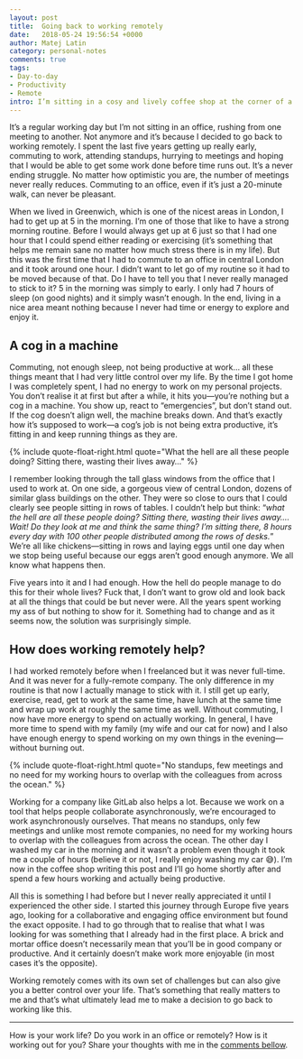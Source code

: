 ```yaml
---
layout: post
title:  Going back to working remotely
date:   2018-05-24 19:56:54 +0000
author: Matej Latin
category: personal-notes
comments: true
tags:
- Day-to-day
- Productivity
- Remote
intro: I’m sitting in a cosy and lively coffee shop at the corner of a busy street in central Edinburgh, just a few minutes from where I now live. We moved to this beautiful city two months ago simply because we liked it.
---
```


It’s a regular working day but I’m not sitting in an office, rushing from one meeting to another. Not anymore and it’s because I decided to go back to working remotely. I spent the last five years getting up really early, commuting to work, attending standups, hurrying to meetings and hoping that I would be able to get some work done before time runs out. It’s a never ending struggle. No matter how optimistic you are, the number of meetings never really reduces. Commuting to an office, even if it’s just a 20-minute walk, can never be pleasant.

When we lived in Greenwich, which is one of the nicest areas in London, I had to get up at 5 in the morning. I’m one of those that like to have a strong morning routine. Before I would always get up at 6 just so that I had one hour that I could spend either reading or exercising (it’s something that helps me remain sane no matter how much stress there is in my life). But this was the first time that I had to commute to an office in central London and it took around one hour.  I didn’t want to let go of my routine so it had to be moved because of that. Do I have to tell you that I never really managed to stick to it? 5 in the morning was simply to early. I only had 7 hours of sleep (on good nights) and it simply wasn’t enough. In the end, living in a nice area meant nothing because I never had time or energy to explore and enjoy it.

## A cog in a machine
Commuting, not enough sleep, not being productive at work… all these things meant that I had very little control over my life. By the time I got home I was completely spent, I had no energy to work on my personal projects. You don’t realise it at first but after a while, it hits you—you’re nothing but a cog in a machine. You show up, react to “emergencies”, but don’t stand out. If the cog doesn’t align well, the machine breaks down. And that’s exactly how it’s supposed to work—a cog’s job is not being extra productive, it’s fitting in and keep running things as they are.

{% include quote-float-right.html quote="What the hell are all these people doing? Sitting there, wasting their lives away…" %}

<p class="force-indent">
  I remember looking through the tall glass windows from the office that I used to work at. On one side, a gorgeous view of central London, dozens of similar glass buildings on the other. They were so close to ours that I could clearly see people sitting in rows of tables. I couldn’t help but think: “<em>what the hell are all these people doing? Sitting there, wasting their lives away….  Wait! Do they look at me and think the same thing? I’m sitting there, 8 hours every day with 100 other people distributed among the rows of desks.</em>” We’re all like chickens—sitting in rows and laying eggs until one day when we stop being useful because our eggs aren’t good enough anymore. We all know what happens then.
</p>

Five years into it and I had enough. How the hell do people manage to do this for their whole lives? Fuck that, I don’t want to grow old and look back at all the things that could be but never were. All the years spent working my ass of but nothing to show for it. Something had to change and as it seems now, the solution was surprisingly simple.

## How does working remotely help?
I had worked remotely before when I freelanced but it was never full-time. And it was never for a fully-remote company. The only difference in my routine is that now I actually manage to stick with it. I still get up early, exercise, read, get to work at the same time, have lunch at the same time and wrap up work at roughly the same time as well. Without commuting, I now have more energy to spend on actually working. In general, I have more time to spend with my family (my wife and our cat for now) and I also have enough energy to spend working on my own things in the evening—without burning out.

{% include quote-float-right.html quote="No standups, few meetings and no need for my working hours to overlap with the colleagues from across the ocean." %}

<p class="force-indent">
  Working for a company like GitLab also helps a lot. Because we work on a tool that helps people collaborate asynchronously, we’re encouraged to work asynchronously ourselves. That means no standups, only few meetings and unlike most remote companies, no need for my working hours to overlap with the colleagues from across the ocean. The other day I washed my car in the morning and it wasn’t a problem even though it took me a couple of hours (believe it or not, I really enjoy washing my car 😅). I’m now in the coffee shop writing this post and I’ll go home shortly after and spend a few hours working and actually being productive.
</p>

All this is something I had before but I never really appreciated it until I experienced the other side. I started this journey through Europe five years ago, looking for a collaborative and engaging office environment but found the exact opposite. I had to go through that to realise that what I was looking for was something that I already had in the first place. A brick and mortar office doesn’t necessarily mean that you’ll be in good company or productive. And it certainly doesn’t make work more enjoyable (in most cases it’s the opposite).

Working remotely comes with its own set of challenges but can also give you a better control over your life. That’s something that really matters to me and that’s what ultimately lead me to make a decision to go back to working like this.

---
How is your work life? Do you work in an office or remotely? How is it working out for you? Share your thoughts with me in the [comments bellow](#comments).